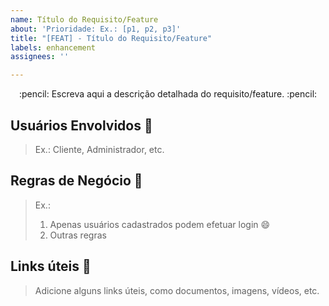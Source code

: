```yaml
---
name: Título do Requisito/Feature
about: 'Prioridade: Ex.: [p1, p2, p3]'
title: "[FEAT] - Título do Requisito/Feature"
labels: enhancement
assignees: ''

---
```


<p align="center">
:pencil: Escreva aqui a descrição detalhada do requisito/feature. :pencil:
</p>

## Usuários Envolvidos :busts_in_silhouette:
> Ex.: Cliente, Administrador, etc.

## Regras de Negócio :construction:
> Ex.:
> 1. Apenas usuários cadastrados podem efetuar login :smile:
> 2. Outras regras

## Links úteis :pushpin:
>Adicione alguns links úteis, como documentos, imagens, vídeos, etc.
